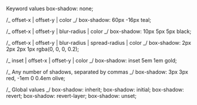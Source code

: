 Keyword values
box-shadow: none;

/_ offset-x | offset-y | color _/
box-shadow: 60px -16px teal;

/_ offset-x | offset-y | blur-radius | color _/
box-shadow: 10px 5px 5px black;

/_ offset-x | offset-y | blur-radius | spread-radius | color _/
box-shadow: 2px 2px 2px 1px rgba(0, 0, 0, 0.2);

/_ inset | offset-x | offset-y | color _/
box-shadow: inset 5em 1em gold;

/_ Any number of shadows, separated by commas _/
box-shadow: 3px 3px red, -1em 0 0.4em olive;

/_ Global values _/
box-shadow: inherit;
box-shadow: initial;
box-shadow: revert;
box-shadow: revert-layer;
box-shadow: unset;

